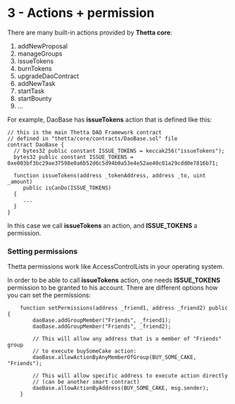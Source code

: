 # 3 - Actions + permission

There are many built-in actions provided by **Thetta core**:

1. addNewProposal
2. manageGroups
3. issueTokens
4. burnTokens
5. upgradeDaoContract
6. addNewTask
7. startTask
8. startBounty
9. ...

For example, DaoBase has **issueTokens** action that is defined like this:

```text
// this is the main Thetta DAO Framework contract
// defined in "thetta/core/contracts/DaoBase.sol" file 
contract DaoBase {
  // bytes32 public constant ISSUE_TOKENS = keccak256("issueTokens");
  bytes32 public constant ISSUE_TOKENS = 0xe003bf3bc29ae37598e0a6b52d6c5d94b0a53e4e52ae40c01a29cdd0e7816b71;

  function issueTokens(address _tokenAddress, address _to, uint _amount) 
     public isCanDo(ISSUE_TOKENS) 
  { 
     ...   
  }   
}
```

In this case we call **issueTokens** an action, and **ISSUE\_TOKENS** a permission.

### Setting permissions

Thetta permissions work like AccessControlLists in your operating system.

In order to be able to call **issueTokens** action, one needs **ISSUE\_TOKENS** permission to be granted to his account. There are different options how you can set the permissions:

```
	function setPermissions(address _friend1, address _friend2) public {
		daoBase.addGroupMember("Friends", _friend1);
		daoBase.addGroupMember("Friends", _friend2);
		 
		// This will allow any address that is a member of "Friends" group 
		// to execute buySomeCake action:
		daoBase.allowActionByAnyMemberOfGroup(BUY_SOME_CAKE, "Friends");
		        
		// This will allow specific address to execute action directly
		// (can be another smart contract)
		daoBase.allowActionByAddress(BUY_SOME_CAKE, msg.sender);
	}
```



